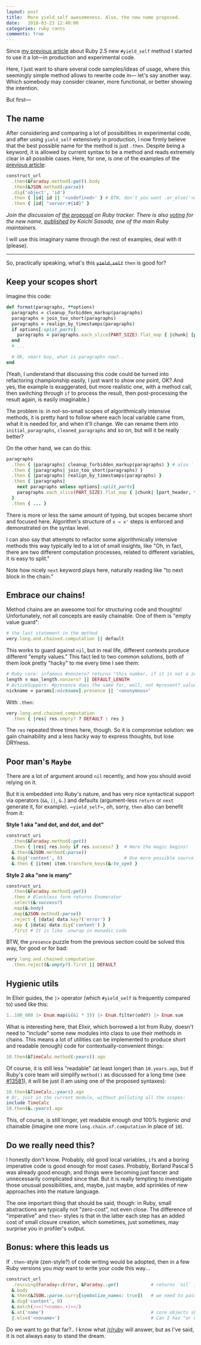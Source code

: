 ```yaml
---
layout: post
title:  More yield_self awesomeness. Also, the new name proposed.
date:   2018-03-23 12:40:00
categories: ruby rants
comments: true
---
```


Since [my previous article](https://zverok.github.io/blog/2018-01-24-yield_self.html) about Ruby 2.5 new `#yield_self` method I started to use it a lot—in production and experimental code.

Here, I just want to share several code samples/ideas of usage, where this seemingly simple method allows to rewrite code in— let's say another way. Which somebody may consider cleaner, more functional, or better showing the intention.

But first—

## The name

After considering and comparing a lot of possibilities in experimental code, and after using `yield_self` extensively in production, I now firmly believe that the best possible name for the method is just `.then`. Despite being a keyword, it is allowed by current syntax to be a method and reads extremely clear in all possible cases. Here, for one, is one of the examples of the [previous article](https://zverok.github.io/blog/2018-01-24-yield_self.html):

```ruby
construct_url
  .then(&Faraday.method(:get)).body
  .then(&JSON.method(:parse))
  .dig('object', 'id')
  .then { |id| id || '<undefined>' } # BTW, don't you want .or_else('<undefined>') here? ;)
  .then { |id| "server:#{id}" }
```

_Join the discussion of [the proposal](https://bugs.ruby-lang.org/issues/14594) on Ruby tracker. There is also [voting](http://vote.rvm.jp/) for the new name, [published](https://twitter.com/_ko1/status/976383611762106369) by Koichi Sasada, one of the main Ruby maintainers._

I will use this imaginary name through the rest of examples, deal with it (please).

---

So, practically speaking, what's this ~~`yield_self`~~ `then` is good for?

## Keep your scopes short

Imagine this code:

```ruby
def format(paragraphs, **options)
  paragraphs = cleanup_forbidden_markup(paragraphs)
  paragraphs = join_too_short(paragraphs)
  paragraphs = realign_by_timestamps(paragraphs)
  if options[:split_parts]
    paragraphs = paragraphs.each_slice(PART_SIZE).flat_map { |chunk| [part_header, *chunk] }
  end
  # ...

  # OK, smart boy, what is paragraphs now?..
end
```

(Yeah, I understand that discussing this code could be turned into refactoring championship easily, I just want to show _one_ point, OK? And yes, the example is exaggerated, but more realistic one, with a method call, then switching through `if` to process the result, then post-processing the result again, is easily imaginable.)

The problem is: in not-so-small scopes of algorithmically intensive methods, it is pretty hard to follow where each local variable came from, what it is needed for, and when it'll change. We can rename them into `initial_paragraphs`, `cleaned_paragraphs` and so on, but will it be really better?

On the other hand, we can do this:

```ruby
paragraphs
  .then { |paragraphs| cleanup_forbidden_markup(paragraphs) } # also `.then(&method(:cleanup_forbidden_markup))`
  .then { |paragraphs| join_too_short(paragraphs) }
  .then { |paragraphs| realign_by_timestamps(paragraphs) }
  .then { |paragraphs|
    next paragraphs unless options[:split_parts]
    paragraphs.each_slice(PART_SIZE).flat_map { |chunk| [part_header, *chunk] }
  }
  .then { ... }
```

There is more or less the same amount of typing, but scopes became short and focused here. Algorithm's structure of `x → x'` steps is enforced and demonstrated on the syntax level.

I can also say that attempts to refactor some algorithmically intensive methods this way typically led to a lot of small insights, like "Oh, in fact, there are two different computation processes, related to different variables, it is easy to split."

Note how nicely `next` keyword plays here, naturally reading like "to next block in the chain."

## Embrace our chains!

Method chains are an awesome tool for structuring code and thoughts! Unfortunately, not all concepts are easily chainable. One of them is "empty value guard":

```ruby
# the last statement in the method
very.long.and.chained.computation || default
```

This works to guard against `nil`, but in real life, different contexts produce different "empty values." This fact led to two common solutions, both of them look pretty "hacky" to me every time I see them:

```ruby
# Ruby core: infamous #nonzero? returns "this number, if it is not a zero."
length = max_length.nonzero? || DEFAULT_LENGTH
# ActiveSupport: #presence does the same for, well, not #present? values
nickname = params[:nickname].presence || '<anonymous>'
```

With `.then`:

```ruby
very.long.and.chained.computation
  .then { |res| res.empty? ? DEFAULT : res }
```

The `res` repeated three times here, though. So it is compromise solution: we gain chainability and a less hacky way to express thoughts, but lose DRYness.

## Poor man's `Maybe`

There are a lot of argument around `nil` recently, and how you should avoid relying on it.

But it is embedded into Ruby's nature, and has very nice syntactical support via operators (`&&`, `||`, `&.`) and defaults (argument-less `return` or `next` generate it, for example). ~`yield_self`~, oh, sorry, `then` also can benefit from it:

**Style 1 aka "and dot, and dot, and dot"**

```ruby
construct_uri
  .then(&Faraday.method(:get))
  .then { |res| res.body if res.success? }  # Here the magic begins!
  &.then(&JSON.method(:parse))
  &.dig('content', 0)                       # One more possible source of nil
  &.then { |item| item.transform_keys(&:to_sym) }
```

**Style 2 aka "one is many"**

```ruby
construct_uri
  .then(&Faraday.method(:get))
  .then # Blockless form returns Enumerator
  .select(&:success?)
  .map(&:body)
  .map(&JSON.method(:parse))
  .reject { |data| data.key?('error') }
  .map { |data| data.dig('content') }
  .first # It is like .unwrap in monadic code
```

BTW, the `presence` puzzle from the previous section could be solved this way, for good or for bad:

```ruby
very.long.and.chained.computation
  .then.reject(&:empty?).first || DEFAULT
```

## Hygienic utils

In Elixir guides, the `|>` operator (which `#yield_self` is frequently compared to) used like this:

```elixir
1..100_000 |> Enum.map(&(&1 * 3)) |> Enum.filter(odd?) |> Enum.sum
```

What is interesting here, that Elixir, which borrowed a lot from Ruby, doesn't need to "include" some new modules into class to use their methods in chains. This means a lot of utilities can be implemented to produce short and readable (enough) code for contextually-convenient things:

```ruby
10.then(&TimeCalc.method(:years)).ago
```

Of course, it is still less "readable" (at least longer) than `10.years.ago`, but if Ruby's core team will simplify `method()` as discussed for a long time (see [#13581](https://bugs.ruby-lang.org/issues/13581)), it will be just (I am using one of the proposed syntaxes):

```ruby
10.then(&TimeCalc.:years).ago
# Or, just in the current module, without polluting all the scopes:
include TimeCalc
10.then(&.:years).ago
```

This, of course, is _still_ longer, yet readable enough _and_ 100% hygienic _and_ chainable (imagine one more `long.chain.of.computation` in place of `10`).

## Do we really need this?

I honestly don't know. Probably, old good local variables, `if`s and a boring imperative code is good enough for most cases. Probably, Borland Pascal 5 was already good enough, and things were becoming just fancier and unnecessarily complicated since that. But it is really tempting to investigate those unusual possibilities, and, maybe, just maybe, add sprinkles of new approaches into the mature language.

The one important thing that should be said, though: in Ruby, small abstractions are typically not "zero-cost", not even close. The difference of "imperative" and `then`- styles is that in the latter each step has an added cost of small closure creation, which sometimes, just sometimes, may surprise you in profiler's output.

## Bonus: where this leads us

If `.then`-style (zen-style?) of code writing would be adopted, then in a few Ruby versions you _may_ want to write your code this way...

```ruby
construct_url
  .rescuing(Faraday::Error, &Faraday.:get)            # returns `nil` if the specified error caught
  &.body
  &.then(&JSON.:parse.curry[symbolize_names: true])   # we need to pass arguments!
  &.dig('content', 0)
  &.match(/<<(?<name>.+)>>/)
  &.at('name')                                        # core objects should all be &. friendly!
  |.else('<noname>')                                  # Can I haz "or else" already?..
```

Do we want to go that far?.. I know what [/r/ruby](https://www.reddit.com/r/ruby/new/) will answer, but as I've said, it is not always easy to stand the dream.
